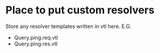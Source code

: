 # Place to put custom resolvers

Store any resolver templates written in vtl here. E.G.

- Query.ping.req.vtl
- Query.ping.res.vtl
